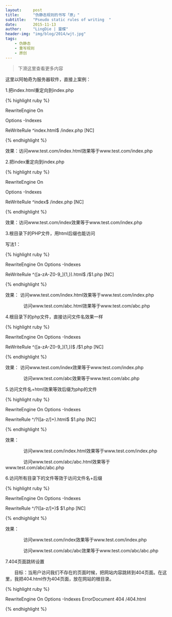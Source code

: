 ```yaml
---
layout:     post
title:      "伪静态规则的书写「原」"
subtitle:   "Pseudo static rules of writing  "
date:       2015-11-13
author:     "LingDie | 靈蝶"
header-img: "img/blog/2014/wjt.jpg"
tags:
    - 伪静态
    - 重写规则
    - 原创
---
```


> 下滑这里查看更多内容

这里以阿帕奇为服务器软件，直接上案例：

1.把index.html重定向到index.php

{% highlight ruby %}
			
RewriteEngine On

Options -Indexes

ReWriteRule ^index.html$  /index.php  [NC]
			
{% endhighlight %}

效果：访问www.test.com/index.html效果等于www.test.com/index.php

 

2.把index重定向到index.php

{% highlight ruby %}
			
RewriteEngine On

Options -Indexes

ReWriteRule ^index$  /index.php  [NC]
			
{% endhighlight %}

效果：访问www.test.com/index效果等于www.test.com/index.php

 

3.根目录下的PHP文件，用html后缀也能访问

写法1：

{% highlight ruby %}
			
RewriteEngine On
Options -Indexes

ReWriteRule ^([a-zA-Z0-9_]{1,})\.html$  /$1.php  [NC]
			
{% endhighlight %}

效果：   访问www.test.com/index.html效果等于www.test.com/index.php

　　　　访问www.test.com/abc.html效果等于www.test.com/abc.php

 4.根目录下的php文件，直接访问文件名效果一样

{% highlight ruby %}
			
RewriteEngine On
Options -Indexes

ReWriteRule ^([a-zA-Z0-9_]{1,})$  /$1.php  [NC]
			
{% endhighlight %}

效果：   访问www.test.com/index效果等于www.test.com/index.php

　　　　访问www.test.com/abc效果等于www.test.com/abc.php

 

5.访问文件名+html效果等效后缀为php的文件

{% highlight ruby %}
			
RewriteEngine On
Options -Indexes

RewriteRule ^/?([a-z/]+)\.html$ $1.php [NC]
			
{% endhighlight %}

效果：  

　　　　访问www.test.com/index.html效果等于www.test.com/index.php

　　　　访问www.test.com/abc/abc.html效果等于www.test.com/abc/abc.php

 6.访问所有目录下的文件等效于访问文件名+后缀

{% highlight ruby %}
			
RewriteEngine On
Options -Indexes

RewriteRule ^/?([a-z/]+)$ $1.php [NC]
			
{% endhighlight %}

效果：  

　　　　访问www.test.com/index效果等于www.test.com/index.php

　　　　访问www.test.com/abc/abc效果等于www.test.com/abc/abc.php

7.404页面跳转设置

　　目标：当用户访问我们不存在的页面时候，把网站内容跳转到404页面。在这里，我把404.html作为404页面，放在网站的根目录。

{% highlight ruby %}
			
RewriteEngine On
Options -Indexes
ErrorDocument 404 /404.html
			
{% endhighlight %}

